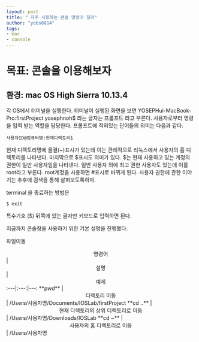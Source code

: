 ```yaml
---
layout: post
title: " 자주 사용하는 콘솔 명령어 정리"
author: "yobs0814"
tags:
- mac
- console
---
```


# 목표: 콘솔을 이용해보자
## 환경: mac OS High Sierra 10.13.4

각 OS에서 터미널을 실행한다.
터미널이 실행된 화면을 보면
YOSEPHui-MacBook-Pro:firstProject yosephnoh$ 라는 글자는 프롬프트 라고 부른다.
사용자로부터 명령을 입력 받는 역할을 담당한다. 프롬프트에 적혀있는 단어들의 의미는 다음과 같다.

~~~
사용자ID@컴퓨터명:현재디렉토리$
~~~

현재 디렉토리명에 물결(~)표시가 있는데 이는 관례적으로 리눅스에서 사용자의 홈 디렉토리를 나타낸다.
마지막으로 $표시도 의미가 있다. $는 현재 사용하고 있는 계정의 권한이 일반 사용자임을 나타낸다. 일반 사용자 외에 최고 권한
사용자도 있는데 이를 root라고 부른다. root계정을 사용하면 #표시로 바뀌게 된다. 사용자 권한에 관한 이야기는 추후에
검색을 통해 살펴보도록하자.


terminal 을 종료하는 방법은
~~~
$ exit
~~~
특수기호 ($) 뒤쪽에 있는 글자만 키보드로 입력하면 된다.

지금까지 콘솔창을 사용하기 위한 기본 설명을 진행했다.

파일이동
<center>명령어</center>|<center>설명</center>|<center>예제</center>
:---|:---:|---:
**pwd** | <center>디렉토리 이동</center> | /Users/사용자명/Documents/IOSLab/firstProject
**cd ..** | <center>현재 디렉토리의 상위 디렉토리로 이동</center> | /Users/사용자명/Downloads/IOSLab
**cd ~** | <center>사용자의 홈 디렉토리로 이동 </center> | /Users/사용자명
